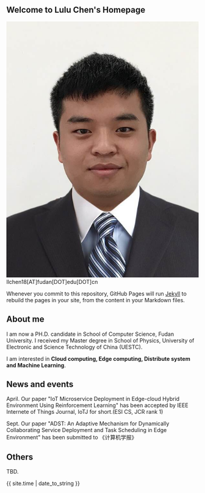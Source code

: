 ## Welcome to Lulu Chen's Homepage

![avatar](chenlulu.jpg) 
llchen18[AT]fudan[DOT]edu[DOT]cn

Whenever you commit to this repository, GitHub Pages will run [Jekyll](https://jekyllrb.com/) to rebuild the pages in your site, from the content in your Markdown files.

## About me

I am now a PH.D. candidate in School of Computer Science, Fudan University. I received my Master degree in School of Physics, University of Electronic and Science Technology of China (UESTC).

I am interested in **Cloud computing, Edge computing, Distribute system and Machine Learning**.


## News and events

April. Our paper "IoT Microservice Deployment in Edge-cloud Hybrid Environment Using Reinforcement Learning" has been accepted by IEEE Internete of Things Journal, IoTJ for short.(ESI CS, JCR rank 1)


Sept. Our paper "ADST: An Adaptive Mechanism for Dynamically Collaborating Service Deployment and Task Scheduling in Edge Environment" has been submitted to 《计算机学报》




## Others

TBD.

{{ site.time | date_to_string }}

